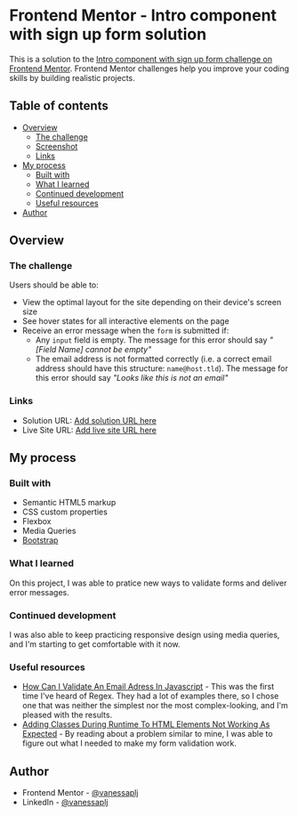 # Frontend Mentor - Intro component with sign up form solution

This is a solution to the [Intro component with sign up form challenge on Frontend Mentor](https://www.frontendmentor.io/challenges/intro-component-with-signup-form-5cf91bd49edda32581d28fd1). Frontend Mentor challenges help you improve your coding skills by building realistic projects. 

## Table of contents

- [Overview](#overview)
  - [The challenge](#the-challenge)
  - [Screenshot](#screenshot)
  - [Links](#links)
- [My process](#my-process)
  - [Built with](#built-with)
  - [What I learned](#what-i-learned)
  - [Continued development](#continued-development)
  - [Useful resources](#useful-resources)
- [Author](#author)

## Overview

### The challenge

Users should be able to:

- View the optimal layout for the site depending on their device's screen size
- See hover states for all interactive elements on the page
- Receive an error message when the `form` is submitted if:
  - Any `input` field is empty. The message for this error should say *"[Field Name] cannot be empty"*
  - The email address is not formatted correctly (i.e. a correct email address should have this structure: `name@host.tld`). The message for this error should say *"Looks like this is not an email"*

### Links

- Solution URL: [Add solution URL here](https://your-solution-url.com)
- Live Site URL: [Add live site URL here](https://your-live-site-url.com)

## My process

### Built with

- Semantic HTML5 markup
- CSS custom properties
- Flexbox
- Media Queries
- [Bootstrap](https://getbootstrap.com/)

### What I learned

On this project, I was able to pratice new ways to validate forms and deliver error messages.

### Continued development

I was also able to keep practicing responsive design using media queries, and I'm starting to get comfortable with it now.

### Useful resources

- [How Can I Validate An Email Adress In Javascript](https://stackoverflow.com/questions/46155/how-can-i-validate-an-email-address-in-javascript) - This was the first time I've heard of Regex. They had a lot of examples there, so I chose one that was neither the simplest nor the most complex-looking, and I'm pleased with the results.
- [Adding Classes During Runtime To HTML Elements Not Working As Expected](https://stackoverflow.com/questions/61747017/adding-classes-during-runtime-to-html-elements-not-working-as-expected) - By reading about a problem similar to mine, I was able to figure out what I needed to make my form validation work.

## Author

- Frontend Mentor - [@vanessaplj](https://www.frontendmentor.io/profile/vanessaplj)
- LinkedIn - [@vanessaplj](https://www.linkedin.com/in/vanessaplj/)
